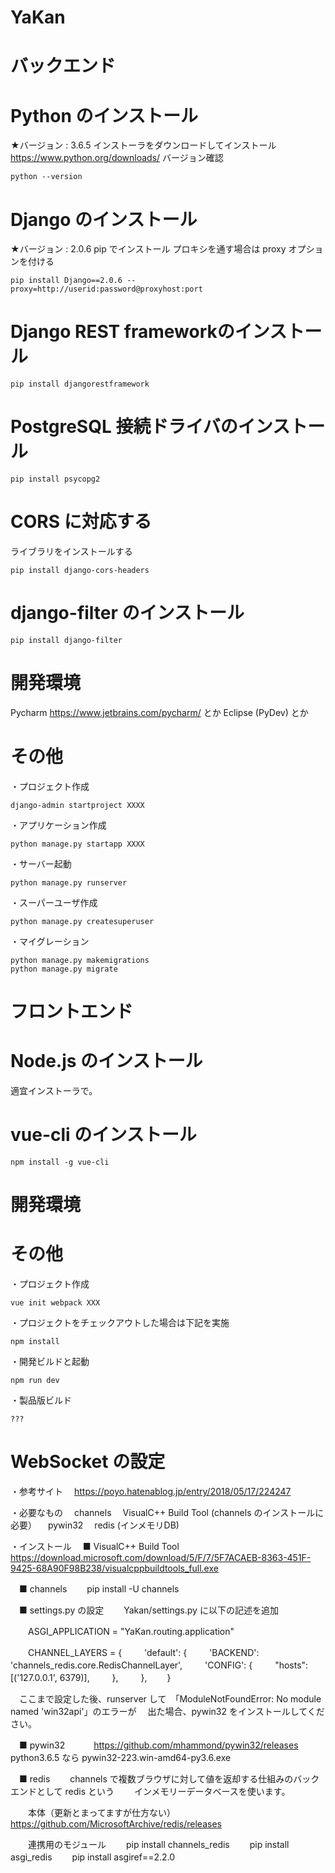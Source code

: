 YaKan
===============

# バックエンド

# Python のインストール
★バージョン : 3.6.5
インストーラをダウンロードしてインストール
https://www.python.org/downloads/
バージョン確認
```
python --version
```
# Django のインストール
★バージョン : 2.0.6
pip でインストール
プロキシを通す場合は proxy オプションを付ける
```
pip install Django==2.0.6 --proxy=http://userid:password@proxyhost:port
```
# Django REST frameworkのインストール
```
pip install djangorestframework
```
# PostgreSQL 接続ドライバのインストール
```
pip install psycopg2
```
# CORS に対応する
ライブラリをインストールする
```
pip install django-cors-headers
```
# django-filter のインストール
```
pip install django-filter
```


# 開発環境
Pycharm
https://www.jetbrains.com/pycharm/
とか
Eclipse (PyDev)
とか


# その他
・プロジェクト作成
```
django-admin startproject XXXX
```
・アプリケーション作成
```
python manage.py startapp XXXX
```
・サーバー起動
```
python manage.py runserver
```
・スーパーユーザ作成
```
python manage.py createsuperuser
```
・マイグレーション
```
python manage.py makemigrations
python manage.py migrate
```

# フロントエンド

# Node.js のインストール
適宜インストーラで。

# vue-cli のインストール
```
npm install -g vue-cli
```

# 開発環境

# その他
・プロジェクト作成
```
vue init webpack XXX
```
・プロジェクトをチェックアウトした場合は下記を実施
```
npm install
```
・開発ビルドと起動
```
npm run dev
```
・製品版ビルド
```
???
```


# WebSocket の設定
・参考サイト
　https://poyo.hatenablog.jp/entry/2018/05/17/224247

・必要なもの
　channels
　VisualC++ Build Tool (channels のインストールに必要）
　pywin32
　redis (インメモリDB)

・インストール
　■ VisualC++ Build Tool
　　https://download.microsoft.com/download/5/F/7/5F7ACAEB-8363-451F-9425-68A90F98B238/visualcppbuildtools_full.exe

　■ channels
　　pip install -U channels

　■ settings.py の設定
　　Yakan/settings.py に以下の記述を追加

　　ASGI_APPLICATION = "YaKan.routing.application"

　　CHANNEL_LAYERS = {
　　    'default': {
　　        'BACKEND': 'channels_redis.core.RedisChannelLayer',
　　        'CONFIG': {
　　            "hosts": [('127.0.0.1', 6379)],
　　        },
　　    },
　　}

　ここまで設定した後、runserver して　「ModuleNotFoundError: No module named 'win32api'」のエラーが
　出た場合、pywin32 をインストールしてください。

　■ pywin32　
　　https://github.com/mhammond/pywin32/releases
　　　python3.6.5 なら pywin32-223.win-amd64-py3.6.exe

　■ redis
　　channels で複数ブラウザに対して値を返却する仕組みのバックエンドとして redis という
　　インメモリーデータベースを使います。

　　本体（更新とまってますが仕方ない）
　　https://github.com/MicrosoftArchive/redis/releases

　　連携用のモジュール
　　pip install channels_redis
　　pip install asgi_redis
　　pip install asgiref==2.2.0

　　